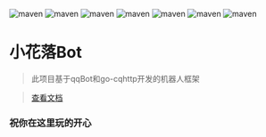 ![maven](https://img.shields.io/badge/Kotlin-2.0.0-blue.svg)
![maven](https://img.shields.io/badge/Ktor-3.0.0-a.svg)
![maven](https://img.shields.io/badge/go--cqhttp-1.2.0-red)
![maven](https://img.shields.io/badge/qq-bot-red)
![maven](https://img.shields.io/badge/falowp--bot-开源-yellow)
![maven](https://img.shields.io/badge/falowp--bot-无公害-yellow)
![maven](https://img.shields.io/badge/falowp--bot-非转基因-yellow)


# 小花落Bot

> 此项目基于qqBot和go-cqhttp开发的机器人框架

> [查看文档](https://falowp.blr19c.com)

### 祝你在这里玩的开心
